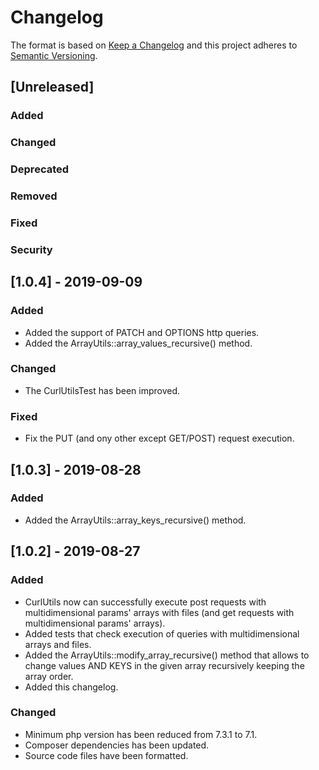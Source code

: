 # Changelog
The format is based on [Keep a Changelog](http://keepachangelog.com/en/1.0.0/)
and this project adheres to [Semantic Versioning](http://semver.org/spec/v2.0.0.html).

## [Unreleased]
### Added
### Changed
### Deprecated
### Removed
### Fixed
### Security


## [1.0.4] - 2019-09-09
### Added
- Added the support of PATCH and OPTIONS http queries.
- Added the ArrayUtils::array_values_recursive() method.
### Changed
- The CurlUtilsTest has been improved.
### Fixed
- Fix the PUT (and ony other except GET/POST) request execution.

## [1.0.3] - 2019-08-28
### Added
- Added the ArrayUtils::array_keys_recursive() method.

## [1.0.2] - 2019-08-27
### Added
- CurlUtils now can successfully execute post requests with multidimensional params' arrays with files (and get requests with multidimensional params' arrays).
- Added tests that check execution of queries with multidimensional arrays and files.
- Added the ArrayUtils::modify_array_recursive() method that allows to change values AND KEYS in the given array recursively keeping the array order.
- Added this changelog.
### Changed
- Minimum php version has been reduced from 7.3.1 to 7.1.
- Composer dependencies has been updated.
- Source code files have been formatted.
